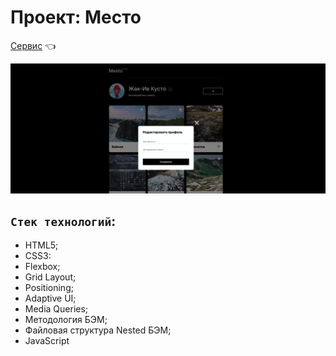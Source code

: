 # **Проект: Место** 
 
[Сервис](https://sergeshchelokov.github.io/mesto/) :point_left:   

![Screenshot](./images/screenshots.png)
## `Стек технологий`:

- HTML5;
- CSS3:
- Flexbox;
- Grid Layout;
- Positioning;
- Adaptive UI;
- Media Queries;
- Методология БЭМ;
- Файловая структура Nested БЭМ;
- JavaScript

